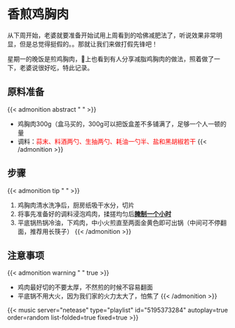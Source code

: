 # 香煎鸡胸肉


从下周开始，老婆就要准备开始试用上周看到的哈佛减肥法了，听说效果非常明显，但是总觉得挺假的。。那就让我们来做打假先锋吧！

星期一的晚饭是煎鸡胸肉，🍠上也看到有人分享减脂鸡胸肉的做法，照着做了一下，老婆说很好吃，特此记录。

## 原料准备
{{< admonition abstract " " >}}
- 鸡胸肉300g（盒马买的，300g可以把饭盒差不多铺满了，足够一个人一顿的量
- 调料：<font color="red">蒜末、料酒两勺、生抽两勺、耗油一勺半、盐和黑胡椒若干</font>
{{< /admonition >}}

## 步骤
{{< admonition tip " " >}}
1. 鸡胸肉清水洗净后，厨房纸吸干水分，切片
2. 将事先准备好的调料浸泡鸡肉，揉搓均匀后<u>**腌制一个小时**</u>
3. 平底锅热锅冷油，下鸡肉，中小火煎直至两面金黄色即可出锅（中间可不停翻面，推荐用长筷子）
{{< /admonition >}}

## 注意事项
{{< admonition warning " " true >}}
- 鸡肉最好切的不要太厚，不然煎的时候不容易翻面
- 平底锅不用大火，因为我们家的火力太大了，怕焦了
{{< /admonition >}}


{{< music server="netease" type="playlist" id="5195373284" autoplay=true order=random list-folded=true fixed=true >}}
